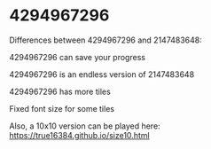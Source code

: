 # 4294967296
Differences between 4294967296 and 2147483648:

4294967296 can save your progress

4294967296 is an endless version of 2147483648

4294967296 has more tiles

Fixed font size for some tiles

Also, a 10x10 version can be played here: https://true16384.github.io/size10.html
